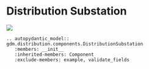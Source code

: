 # Distribution Substation

[![](../../models/DistributionSubstation.svg)](../../models/DistributionSubstation.svg)

```{eval-rst}
.. autopydantic_model:: gdm.distribution.components.DistributionSubstation
   :members: __init__
   :inherited-members: Component
   :exclude-members: example, validate_fields
```
